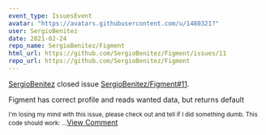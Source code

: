 ```yaml
---
event_type: IssuesEvent
avatar: "https://avatars.githubusercontent.com/u/1480321?"
user: SergioBenitez
date: 2021-02-24
repo_name: SergioBenitez/Figment
html_url: https://github.com/SergioBenitez/Figment/issues/11
repo_url: https://github.com/SergioBenitez/Figment
---
```


<a href='https://github.com/SergioBenitez' target='_blank'>SergioBenitez</a> closed issue <a href='https://github.com/SergioBenitez/Figment/issues/11' target='_blank'>SergioBenitez/Figment#11</a>.

<p>Figment has correct profile and reads wanted data, but returns default</p><small>I'm losing my mind with this issue, please check out and tell if I did something dumb. This code should work:...</small><a href='https://github.com/SergioBenitez/Figment/issues/11' target='_blank'>View Comment</a>